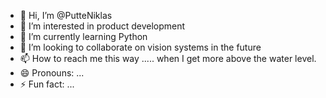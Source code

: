 - 👋 Hi, I’m @PutteNiklas
- 👀 I’m interested in product development
- 🌱 I’m currently learning Python
- 💞️ I’m looking to collaborate on vision systems in the future
- 📫 How to reach me this way ..... when I get more above the water level.
- 😄 Pronouns: ...
- ⚡ Fun fact: ...

<!---
PutteNiklas/PutteNiklas is a ✨ special ✨ repository because its `README.md` (this file) appears on your GitHub profile.
You can click the Preview link to take a look at your changes.
--->
